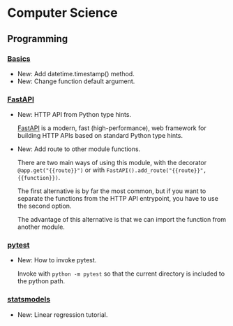 # Computer Science

## Programming

### [Basics](basics.md)

* New: Add datetime.timestamp() method.
* New: Change function default argument.

### [FastAPI](fastapi.md)

* New: HTTP API from Python type hints.

    [FastAPI](https://fastapi.tiangolo.com/) is a modern, fast
    (high-performance), web framework for building HTTP APIs based on
    standard Python type hints.
    

* New: Add route to other module functions.

    There are two main ways of using this module, with the decorator
    `@app.get("{{route}}")` or with
    `FastAPI().add_route("{{route}}", {{function}})`.
    
    The first alternative is by far the most common, but if you want to separate
    the functions from the HTTP API entrypoint, you have to use the second option.
    
    The advantage of this alternative is that we can import the function
    from another module.
    

### [pytest](pytest.md)

* New: How to invoke pytest.

    Invoke with `python -m pytest` so that the current directory is
    included to the python path.
    

### [statsmodels](statsmodels.md)

* New: Linear regression tutorial.